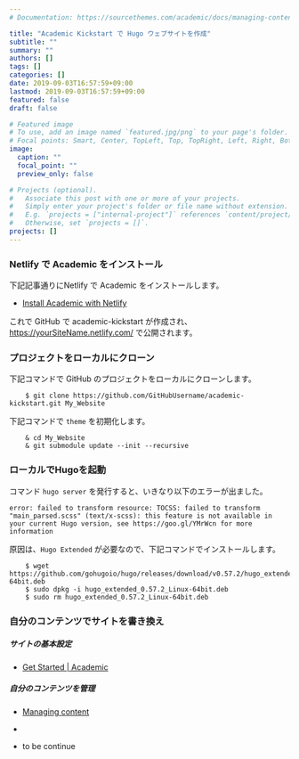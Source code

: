 ```yaml
---
# Documentation: https://sourcethemes.com/academic/docs/managing-content/

title: "Academic Kickstart で Hugo ウェブサイトを作成"
subtitle: ""
summary: ""
authors: []
tags: []
categories: []
date: 2019-09-03T16:57:59+09:00
lastmod: 2019-09-03T16:57:59+09:00
featured: false
draft: false

# Featured image
# To use, add an image named `featured.jpg/png` to your page's folder.
# Focal points: Smart, Center, TopLeft, Top, TopRight, Left, Right, BottomLeft, Bottom, BottomRight.
image:
  caption: ""
  focal_point: ""
  preview_only: false

# Projects (optional).
#   Associate this post with one or more of your projects.
#   Simply enter your project's folder or file name without extension.
#   E.g. `projects = ["internal-project"]` references `content/project/deep-learning/index.md`.
#   Otherwise, set `projects = []`.
projects: []
---
```


### Netlify で Academic をインストール
下記記事通りにNetlify で Academic をインストールします。
- [Install Academic with Netlify](https://app.netlify.com/start/deploy?repository=https://github.com/sourcethemes/academic-kickstart)

これで GitHub で academic-kickstart が作成され、 https://yourSiteName.netlify.com/ で公開されます。

### プロジェクトをローカルにクローン
下記コマンドで GitHub のプロジェクトをローカルにクローンします。

```
    $ git clone https://github.com/GitHubUsername/academic-kickstart.git My_Website
```

下記コマンドで ``` theme ``` を初期化します。

```
    & cd My_Website
    & git submodule update --init --recursive
```

### ローカルでHugoを起動

コマンド ``` hugo server ``` を発行すると、いきなり以下のエラーが出ました。

```
error: failed to transform resource: TOCSS: failed to transform "main_parsed.scss" (text/x-scss): this feature is not available in your current Hugo version, see https://goo.gl/YMrWcn for more information
```

原因は、``` Hugo Extended ``` が必要なので、下記コマンドでインストールします。

```
    $ wget https://github.com/gohugoio/hugo/releases/download/v0.57.2/hugo_extended_0.57.2_Linux-64bit.deb
    $ sudo dpkg -i hugo_extended_0.57.2_Linux-64bit.deb
    $ sudo rm hugo_extended_0.57.2_Linux-64bit.deb
```

### 自分のコンテンツでサイトを書き換え

##### サイトの基本設定
- [Get Started | Academic](https://sourcethemes.com/academic/docs/get-started/)

##### 自分のコンテンツを管理
- [Managing content](https://sourcethemes.com/academic/docs/managing-content/)

- 
- to be continue

    
